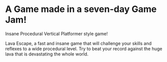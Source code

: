 # A Game made in a seven-day Game Jam!

Insane Procedural Vertical Platformer style game!  

Lava Escape, a fast and insane game that will challenge your skills and reflexes to a wide procedural level. Try to beat your record against the huge lava that is devastating the whole world.
